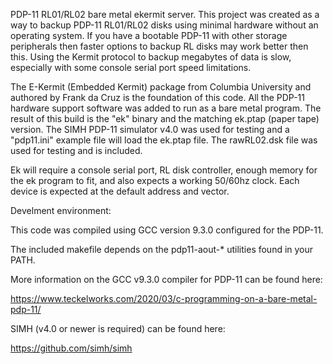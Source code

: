 PDP-11 RL01/RL02 bare metal ekermit server. This project was created as a way to backup PDP-11 RL01/RL02 disks using minimal hardware without an operating system. If you have a bootable PDP-11 with other storage peripherals then faster options to backup RL disks may work better then this. Using the Kermit protocol to backup megabytes of data is slow, especially with some console serial port speed limitations.

The E-Kermit (Embedded Kermit) package from Columbia University and authored by Frank da Cruz is the foundation of this code. All the PDP-11 hardware support software was added to run as a bare metal program. The result of this build is the "ek" binary and the matching ek.ptap (paper tape) version. The SIMH PDP-11 simulator v4.0 was used for testing and a "pdp11.ini" example file will load the ek.ptap file. The rawRL02.dsk file was used for testing and is included. 

Ek will require a console serial port, RL disk controller, enough memory for the ek program to fit, and also expects a working 50/60hz clock. Each device is expected at the default address and vector.

Develment environment:

This code was compiled using GCC version 9.3.0 configured for the PDP-11.

The included makefile depends on the pdp11-aout-* utilities found in your PATH.

More information on the GCC v9.3.0 compiler for PDP-11 can be found here:

https://www.teckelworks.com/2020/03/c-programming-on-a-bare-metal-pdp-11/

SIMH (v4.0 or newer is required) can be found here:

https://github.com/simh/simh


